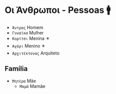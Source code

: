 # Οι Άνθρωποι - Pessoas 🚹

-   `Άντρας` Homem
-   `Γυναίκα` Mulher
-   `Κορίτσι` Menina ✴️
-   `Αγόρι` Menino ✴️
-   `Αρχιτέκτονας` Arquiteto

## Família

-   `Μητέρα` Mãe
    -   `Μαμά` Mamãe
